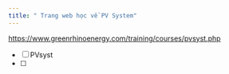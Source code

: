 ```yaml
---
title: " Trang web học về PV System"
---
```

https://www.greenrhinoenergy.com/training/courses/pvsyst.php
- [ ]  PVsyst
- [ ] 